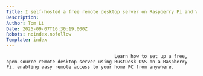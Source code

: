 ```yaml
---
Title: I self-hosted a free remote desktop server on Raspberry Pi and Windows, here's how they went
Description: 
Author: Tom Li
Date: 2025-09-07T16:30:19.000Z
Robots: noindex,nofollow
Template: index
---
```


                                            Learn how to set up a free, open-source remote desktop server using RustDesk OSS on a Raspberry Pi, enabling easy remote access to your home PC from anywhere.
                                        
